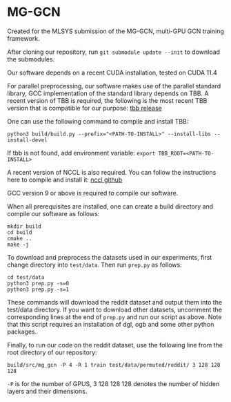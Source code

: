 # MG-GCN

Created for the MLSYS submission of the MG-GCN, multi-GPU GCN training framework.

After cloning our repository, run `git submodule update --init` to download the submodules.

Our software depends on a recent CUDA installation, tested on CUDA 11.4

For parallel preprocessing, our software makes use of the parallel standard library, GCC implementation of the standard library depends on TBB.
A recent version of TBB is required, the following is the most recent TBB version that is compatible for our purpose: [tbb release](https://github.com/oneapi-src/oneTBB/archive/v2020.2.zip)

One can use the following command to compile and install TBB:

`python3 build/build.py --prefix="<PATH-TO-INSTALL>" --install-libs --install-devel`

If tbb is not found, add environment variable: `export TBB_ROOT=<PATH-TO-INSTALL>`

A recent version of NCCL is also required. You can follow the instructions here to compile and install it: [nccl github](https://github.com/NVIDIA/nccl)

GCC version 9 or above is required to compile our software.

When all prerequisites are installed, one can create a build directory and compile our software as follows:
```
mkdir build
cd build
cmake ..
make -j
```

To download and preprocess the datasets used in our experiments, first change directory into `test/data`. Then run `prep.py` as follows:
```
cd test/data
python3 prep.py -s=0
python3 prep.py -s=1
```

These commands will download the reddit dataset and output them into the test/data directory. If you want to download other datasets, uncomment the corresponding lines at the end of `prep.py` and run our script as above. Note that this script requires an installation of dgl, ogb and some other python packages.

Finally, to run our code on the reddit dataset, use the following line from the root directory of our repository:
```
build/src/mg_gcn -P 4 -R 1 train test/data/permuted/reddit/ 3 128 128 128
```

`-P` is for the number of GPUS, 3 128 128 128 denotes the number of hidden layers and their dimensions.

